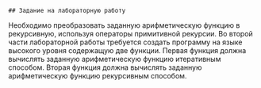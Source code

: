     ## Задание на лабораторную работу
Необходимо преобразовать заданную арифметическую функцию в рекурсивную, используя операторы примитивной рекурсии.
Во второй части лабораторной работы требуется создать программу на языке высокого уровня содержащую две функции. Первая функция должна вычислять заданную арифметическую функцию итеративным способом. Вторая функция должна вычислять заданную арифметическую функцию рекурсивным способом.
